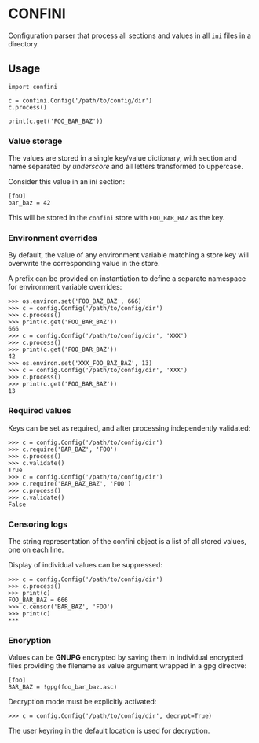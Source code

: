 # CONFINI

Configuration parser that process all sections and values in all `ini` files in a directory.

## Usage

``` 
import confini

c = confini.Config('/path/to/config/dir')
c.process()

print(c.get('FOO_BAR_BAZ'))

```

### Value storage

The values are stored in a single key/value dictionary, with section and name separated by _underscore_ and all letters transformed to uppercase.

Consider this value in an ini section:

```
[foO]
bar_baz = 42
```

This will be stored in the `confini` store with `FOO_BAR_BAZ` as the key.

### Environment overrides

By default, the value of any environment variable matching a store key will overwrite the corresponding value in the store.

A prefix can be provided on instantiation to define a separate namespace for environment variable overrides:

```
>>> os.environ.set('FOO_BAZ_BAZ', 666)
>>> c = config.Config('/path/to/config/dir')
>>> c.process()
>>> print(c.get('FOO_BAR_BAZ'))
666
>>> c = config.Config('/path/to/config/dir', 'XXX')
>>> c.process()
>>> print(c.get('FOO_BAR_BAZ'))
42
>>> os.environ.set('XXX_FOO_BAZ_BAZ', 13)
>>> c = config.Config('/path/to/config/dir', 'XXX')
>>> c.process()
>>> print(c.get('FOO_BAR_BAZ'))
13
```

### Required values

Keys can be set as required, and after processing independently validated:

```
>>> c = config.Config('/path/to/config/dir')
>>> c.require('BAR_BAZ', 'FOO')
>>> c.process()
>>> c.validate()
True
>>> c = config.Config('/path/to/config/dir')
>>> c.require('BAR_BAZ_BAZ', 'FOO')
>>> c.process()
>>> c.validate()
False
```

### Censoring logs

The string representation of the confini object is a list of all stored values, one on each line.

Display of individual values can be suppressed:

```
>>> c = config.Config('/path/to/config/dir')
>>> c.process()
>>> print(c)
FOO_BAR_BAZ = 666
>>> c.censor('BAR_BAZ', 'FOO')
>>> print(c)
***
```

### Encryption

Values can be **GNUPG** encrypted by saving them in individual encrypted files providing the filename as value argument wrapped in a gpg directve:

```
[foo]
BAR_BAZ = !gpg(foo_bar_baz.asc)
```

Decryption mode must be explicitly activated:

```
>>> c = config.Config('/path/to/config/dir', decrypt=True)
```
The user keyring in the default location is used for decryption.



